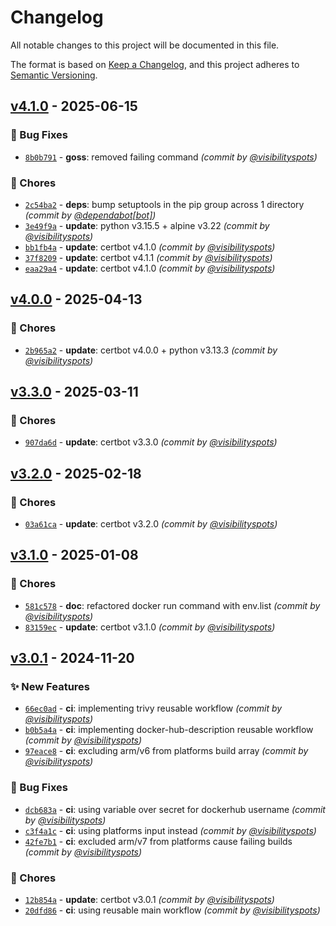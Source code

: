 # Changelog
All notable changes to this project will be documented in this file.

The format is based on [Keep a Changelog](https://keepachangelog.com/en/1.0.0/),
and this project adheres to [Semantic Versioning](https://semver.org/spec/v2.0.0.html).

## [v4.1.0] - 2025-06-15
### :bug: Bug Fixes
- [`8b0b791`](https://github.com/visibilityspots/dockerfile-certbot-s3front/commit/8b0b791b4a049466342396f6f14a1826bd52545d) - **goss**: removed failing command *(commit by [@visibilityspots](https://github.com/visibilityspots))*

### :wrench: Chores
- [`2c54ba2`](https://github.com/visibilityspots/dockerfile-certbot-s3front/commit/2c54ba2cb9fad6121f0ea0ef69cc280db87dbcf1) - **deps**: bump setuptools in the pip group across 1 directory *(commit by [@dependabot[bot]](https://github.com/apps/dependabot))*
- [`3e49f9a`](https://github.com/visibilityspots/dockerfile-certbot-s3front/commit/3e49f9aa292f5850da612a95c660047956f95c6b) - **update**: python v3.15.5 + alpine v3.22 *(commit by [@visibilityspots](https://github.com/visibilityspots))*
- [`bb1fb4a`](https://github.com/visibilityspots/dockerfile-certbot-s3front/commit/bb1fb4a216cf4b6fa5551d1e52162ddc693170bf) - **update**: certbot v4.1.0 *(commit by [@visibilityspots](https://github.com/visibilityspots))*
- [`37f8209`](https://github.com/visibilityspots/dockerfile-certbot-s3front/commit/37f820925f61a4aa74206dab10925b168d454a51) - **update**: certbot v4.1.1 *(commit by [@visibilityspots](https://github.com/visibilityspots))*
- [`eaa29a4`](https://github.com/visibilityspots/dockerfile-certbot-s3front/commit/eaa29a42502d1051fde723d815e21d1bc29a4849) - **update**: certbot v4.1.0 *(commit by [@visibilityspots](https://github.com/visibilityspots))*


## [v4.0.0] - 2025-04-13
### :wrench: Chores
- [`2b965a2`](https://github.com/visibilityspots/dockerfile-certbot-s3front/commit/2b965a20f7fd3296338437e7f49918640d28d8d3) - **update**: certbot v4.0.0 + python v3.13.3 *(commit by [@visibilityspots](https://github.com/visibilityspots))*


## [v3.3.0] - 2025-03-11
### :wrench: Chores
- [`907da6d`](https://github.com/visibilityspots/dockerfile-certbot-s3front/commit/907da6defdcf87d6aa3bb4f8367f11f4edf7e723) - **update**: certbot v3.3.0 *(commit by [@visibilityspots](https://github.com/visibilityspots))*


## [v3.2.0] - 2025-02-18
### :wrench: Chores
- [`03a61ca`](https://github.com/visibilityspots/dockerfile-certbot-s3front/commit/03a61ca50c15396f82114da711739c29e56a57be) - **update**: certbot v3.2.0 *(commit by [@visibilityspots](https://github.com/visibilityspots))*


## [v3.1.0] - 2025-01-08
### :wrench: Chores
- [`581c578`](https://github.com/visibilityspots/dockerfile-certbot-s3front/commit/581c5788797898bbdeb4d9563cc33538d39f6c32) - **doc**: refactored docker run command with env.list *(commit by [@visibilityspots](https://github.com/visibilityspots))*
- [`83159ec`](https://github.com/visibilityspots/dockerfile-certbot-s3front/commit/83159ecd2ad9036cfb30beb22dd1181d21b418cf) - **update**: certbot v3.1.0 *(commit by [@visibilityspots](https://github.com/visibilityspots))*


## [v3.0.1] - 2024-11-20
### :sparkles: New Features
- [`66ec0ad`](https://github.com/visibilityspots/dockerfile-certbot-s3front/commit/66ec0ad762bde916b84b63b3956a69690c30955f) - **ci**: implementing trivy reusable workflow *(commit by [@visibilityspots](https://github.com/visibilityspots))*
- [`b0b5a4a`](https://github.com/visibilityspots/dockerfile-certbot-s3front/commit/b0b5a4a426bdf5061805c608a226cc7d50d9521f) - **ci**: implementing docker-hub-description reusable workflow *(commit by [@visibilityspots](https://github.com/visibilityspots))*
- [`97eace8`](https://github.com/visibilityspots/dockerfile-certbot-s3front/commit/97eace8aa7e9d5de26d630cd6165361fd5f3e8b1) - **ci**: excluding arm/v6 from platforms build array *(commit by [@visibilityspots](https://github.com/visibilityspots))*

### :bug: Bug Fixes
- [`dcb683a`](https://github.com/visibilityspots/dockerfile-certbot-s3front/commit/dcb683a6c40b48dad3f9e4d3f3901d6e23c2f2d5) - **ci**: using variable over secret for dockerhub username *(commit by [@visibilityspots](https://github.com/visibilityspots))*
- [`c3f4a1c`](https://github.com/visibilityspots/dockerfile-certbot-s3front/commit/c3f4a1c3853bab4e0312bcd16afd0db8a5736d6f) - **ci**: using platforms input instead *(commit by [@visibilityspots](https://github.com/visibilityspots))*
- [`42fe7b1`](https://github.com/visibilityspots/dockerfile-certbot-s3front/commit/42fe7b156e07de5f78415a354c7ff38bff8d8580) - **ci**: excluded arm/v7 from platforms cause failing builds *(commit by [@visibilityspots](https://github.com/visibilityspots))*

### :wrench: Chores
- [`12b854a`](https://github.com/visibilityspots/dockerfile-certbot-s3front/commit/12b854aa4d0e1ceda4de73d16f50bed684920bc6) - **update**: certbot v3.0.1 *(commit by [@visibilityspots](https://github.com/visibilityspots))*
- [`20dfd86`](https://github.com/visibilityspots/dockerfile-certbot-s3front/commit/20dfd86cf066ac963220e39e71cefd57f0442af9) - **ci**: using reusable main workflow *(commit by [@visibilityspots](https://github.com/visibilityspots))*

[v3.0.1]: https://github.com/visibilityspots/dockerfile-certbot-s3front/compare/v3.0.0...v3.0.1
[v3.1.0]: https://github.com/visibilityspots/dockerfile-certbot-s3front/compare/v3.0.1...v3.1.0
[v3.2.0]: https://github.com/visibilityspots/dockerfile-certbot-s3front/compare/v3.1.0...v3.2.0
[v3.3.0]: https://github.com/visibilityspots/dockerfile-certbot-s3front/compare/v3.2.0...v3.3.0
[v4.0.0]: https://github.com/visibilityspots/dockerfile-certbot-s3front/compare/v3.3.0...v4.0.0
[v4.1.0]: https://github.com/visibilityspots/dockerfile-certbot-s3front/compare/v4.0.0...v4.1.0
